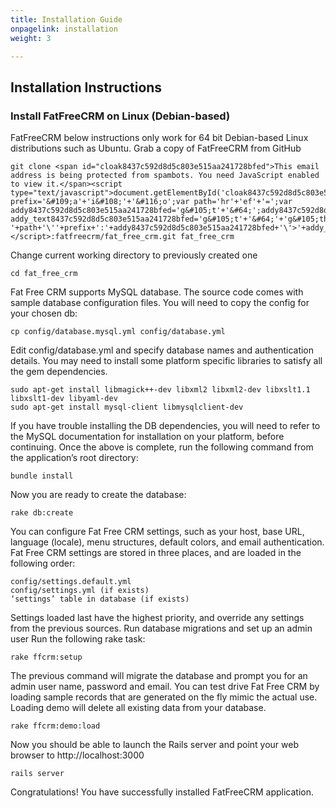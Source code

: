 ```yaml
---
title: Installation Guide
onpagelink: installation
weight: 3

---
```


Installation Instructions
-------------------------

### Install FatFreeCRM on Linux (Debian-based)

FatFreeCRM below instructions only work for 64 bit Debian-based Linux distributions such as Ubuntu. Grab a copy of FatFreeCRM from GitHub

 ```
git clone <span id="cloak8437c592d8d5c803e515aa241728bfed">This email address is being protected from spambots. You need JavaScript enabled to view it.</span><script type="text/javascript">document.getElementById('cloak8437c592d8d5c803e515aa241728bfed').innerHTML='';var prefix='&#109;a'+'i&#108;'+'&#116;o';var path='hr'+'ef'+'=';var addy8437c592d8d5c803e515aa241728bfed='g&#105;t'+'&#64;';addy8437c592d8d5c803e515aa241728bfed=addy8437c592d8d5c803e515aa241728bfed+'g&#105;th&#117;b'+'&#46;'+'c&#111;m';var addy_text8437c592d8d5c803e515aa241728bfed='g&#105;t'+'&#64;'+'g&#105;th&#117;b'+'&#46;'+'c&#111;m';document.getElementById('cloak8437c592d8d5c803e515aa241728bfed').innerHTML+='<a '+path+'\''+prefix+':'+addy8437c592d8d5c803e515aa241728bfed+'\'>'+addy_text8437c592d8d5c803e515aa241728bfed+'<\/a>';</script>:fatfreecrm/fat_free_crm.git fat_free_crm
```

Change current working directory to previously created one

 ```
cd fat_free_crm
```

Fat Free CRM supports MySQL database. The source code comes with sample database configuration files. You will need to copy the config for your chosen db:

 ```
cp config/database.mysql.yml config/database.yml
```

Edit config/database.yml and specify database names and authentication details. You may need to install some platform specific libraries to satisfy all the gem dependencies.

 ```
sudo apt-get install libmagick++-dev libxml2 libxml2-dev libxslt1.1 libxslt1-dev libyaml-dev
sudo apt-get install mysql-client libmysqlclient-dev
```

If you have trouble installing the DB dependencies, you will need to refer to the MySQL documentation for installation on your platform, before continuing. Once the above is complete, run the following command from the application’s root directory:

 ```
bundle install
```

Now you are ready to create the database:

 ```
rake db:create
```

You can configure Fat Free CRM settings, such as your host, base URL, language (locale), menu structures, default colors, and email authentication. Fat Free CRM settings are stored in three places, and are loaded in the following order:

 ```
config/settings.default.yml
config/settings.yml (if exists)
‘settings’ table in database (if exists)
```

Settings loaded last have the highest priority, and override any settings from the previous sources. Run database migrations and set up an admin user Run the following rake task:

 ```
rake ffcrm:setup
```

The previous command will migrate the database and prompt you for an admin user name, password and email. You can test drive Fat Free CRM by loading sample records that are generated on the fly mimic the actual use. Loading demo will delete all existing data from your database.

 ```
rake ffcrm:demo:load
```

Now you should be able to launch the Rails server and point your web browser to http://localhost:3000

 ```
rails server
```

Congratulations! You have successfully installed FatFreeCRM application.